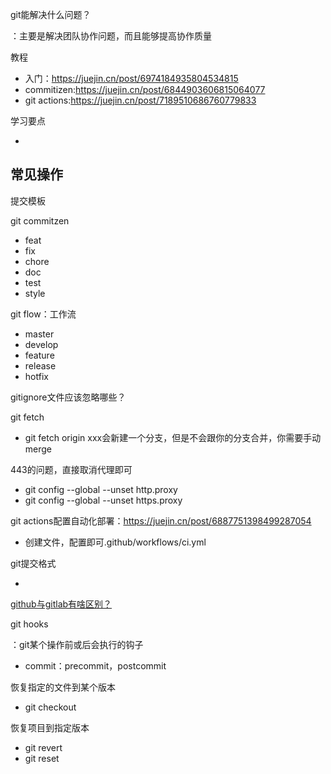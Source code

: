 git能解决什么问题？

：主要是解决团队协作问题，而且能够提高协作质量

教程

- 入门：https://juejin.cn/post/6974184935804534815
- commitizen:https://juejin.cn/post/6844903606815064077
- git actions:https://juejin.cn/post/7189510686760779833

学习要点

- 



## 常见操作

提交模板

git commitzen

- feat
- fix
- chore
- doc
- test
- style

git flow：工作流

- master
- develop
- feature
- release
- hotfix

gitignore文件应该忽略哪些？



git fetch

- git fetch origin xxx会新建一个分支，但是不会跟你的分支合并，你需要手动merge



443的问题，直接取消代理即可

-  git config --global --unset http.proxy 
-  git config --global --unset https.proxy 



git actions配置自动化部署：https://juejin.cn/post/6887751398499287054

- 创建文件，配置即可.github/workflows/ci.yml

git提交格式

- 

[github与gitlab有啥区别？](https://www.google.com/search?q=git%E4%B8%8Egitlab%E5%8C%BA%E5%88%AB&oq=git%E4%B8%8Egitlab%E5%8C%BA%E5%88%AB&aqs=chrome..69i57j0i512l2j0i12i512j0i512l5j0i10i512.12956j0j9&sourceid=chrome&ie=UTF-8)

git hooks

：git某个操作前或后会执行的钩子

- commit：precommit，postcommit


恢复指定的文件到某个版本

- git checkout <commitid> <file-path>

恢复项目到指定版本

- git revert
- git reset

